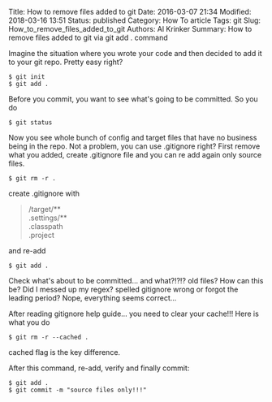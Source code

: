 Title: How to remove files added to git
Date: 2016-03-07 21:34
Modified: 2018-03-16 13:51
Status: published
Category: How To article
Tags: git
Slug: How_to_remove_files_added_to_git
Authors: Al Krinker
Summary: How to remove files added to git via git add . command

Imagine the situation where you wrote your code and then decided to add it to your git repo. Pretty easy right?

```console
$ git init
$ git add .
```
Before you commit, you want to see what's going to be committed. So you do
```console
$ git status
```
Now you see whole bunch of config and target files that have no business being in the repo. Not a problem, you can use .gitignore right? First remove what you added, create .gitignore file and you can re add again only source files.
```console
$ git rm -r .
```
create .gitignore with
> /target/&ast;&ast;<br/>
> .settings/&ast;&ast;<br/>
> .classpath<br/>
> .project<br/>

and re-add
```console
$ git add .
```
Check what's about to be committed... and what?!?!? old files? How can this be? Did I messed up my regex? spelled gitignore wrong or forgot the leading period? Nope, everything seems correct...

After reading gitignore help guide... you need to clear your cache!!! Here is what you do
```console
$ git rm -r --cached .
```
cached flag is the key difference.

After this command, re-add, verify and finally commit:
```console
$ git add .
$ git commit -m "source files only!!!"
```

